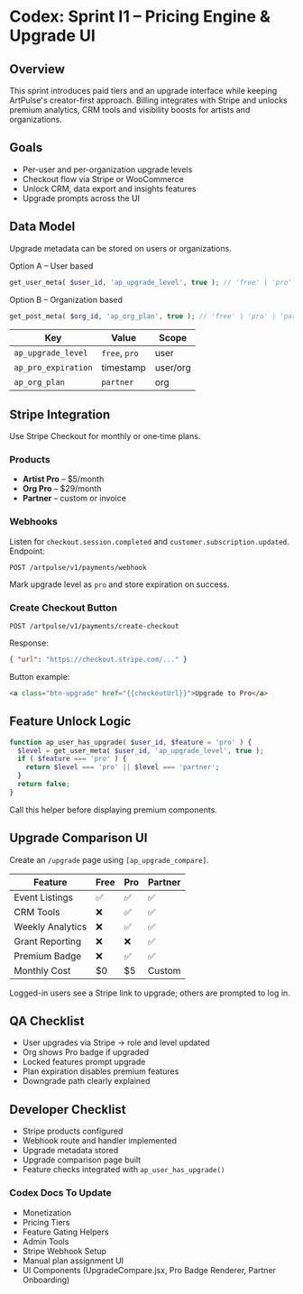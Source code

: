 # Codex: Sprint I1 – Pricing Engine & Upgrade UI

## Overview
This sprint introduces paid tiers and an upgrade interface while keeping ArtPulse's creator-first approach. Billing integrates with Stripe and unlocks premium analytics, CRM tools and visibility boosts for artists and organizations.

## Goals
- Per-user and per-organization upgrade levels
- Checkout flow via Stripe or WooCommerce
- Unlock CRM, data export and insights features
- Upgrade prompts across the UI

## Data Model
Upgrade metadata can be stored on users or organizations.

Option A – User based
```php
get_user_meta( $user_id, 'ap_upgrade_level', true ); // 'free' | 'pro'
```

Option B – Organization based
```php
get_post_meta( $org_id, 'ap_org_plan', true ); // 'free' | 'pro' | 'partner'
```

| Key               | Value      | Scope   |
|-------------------|-----------|---------|
| `ap_upgrade_level`| `free`, `pro` | user |
| `ap_pro_expiration`| timestamp | user/org |
| `ap_org_plan`     | `partner` | org |

## Stripe Integration
Use Stripe Checkout for monthly or one‑time plans.

### Products
- **Artist Pro** – $5/month
- **Org Pro** – $29/month
- **Partner** – custom or invoice

### Webhooks
Listen for `checkout.session.completed` and `customer.subscription.updated`.
Endpoint:
```http
POST /artpulse/v1/payments/webhook
```
Mark upgrade level as `pro` and store expiration on success.

### Create Checkout Button
```http
POST /artpulse/v1/payments/create-checkout
```
Response:
```json
{ "url": "https://checkout.stripe.com/..." }
```
Button example:
```html
<a class="btn-upgrade" href="{{checkoutUrl}}">Upgrade to Pro</a>
```

## Feature Unlock Logic
```php
function ap_user_has_upgrade( $user_id, $feature = 'pro' ) {
  $level = get_user_meta( $user_id, 'ap_upgrade_level', true );
  if ( $feature === 'pro' ) {
    return $level === 'pro' || $level === 'partner';
  }
  return false;
}
```
Call this helper before displaying premium components.

## Upgrade Comparison UI
Create an `/upgrade` page using `[ap_upgrade_compare]`.

| Feature | Free | Pro | Partner |
|---------|-----|-----|---------|
| Event Listings | ✅ | ✅ | ✅ |
| CRM Tools | ❌ | ✅ | ✅ |
| Weekly Analytics | ❌ | ✅ | ✅ |
| Grant Reporting | ❌ | ❌ | ✅ |
| Premium Badge | ❌ | ✅ | ✅ |
| Monthly Cost | $0 | $5 | Custom |

Logged-in users see a Stripe link to upgrade; others are prompted to log in.

## QA Checklist
- User upgrades via Stripe → role and level updated
- Org shows Pro badge if upgraded
- Locked features prompt upgrade
- Plan expiration disables premium features
- Downgrade path clearly explained

## Developer Checklist
- Stripe products configured
- Webhook route and handler implemented
- Upgrade metadata stored
- Upgrade comparison page built
- Feature checks integrated with `ap_user_has_upgrade()`

### Codex Docs To Update
- Monetization
- Pricing Tiers
- Feature Gating Helpers
- Admin Tools
- Stripe Webhook Setup
- Manual plan assignment UI
- UI Components (UpgradeCompare.jsx, Pro Badge Renderer, Partner Onboarding)
